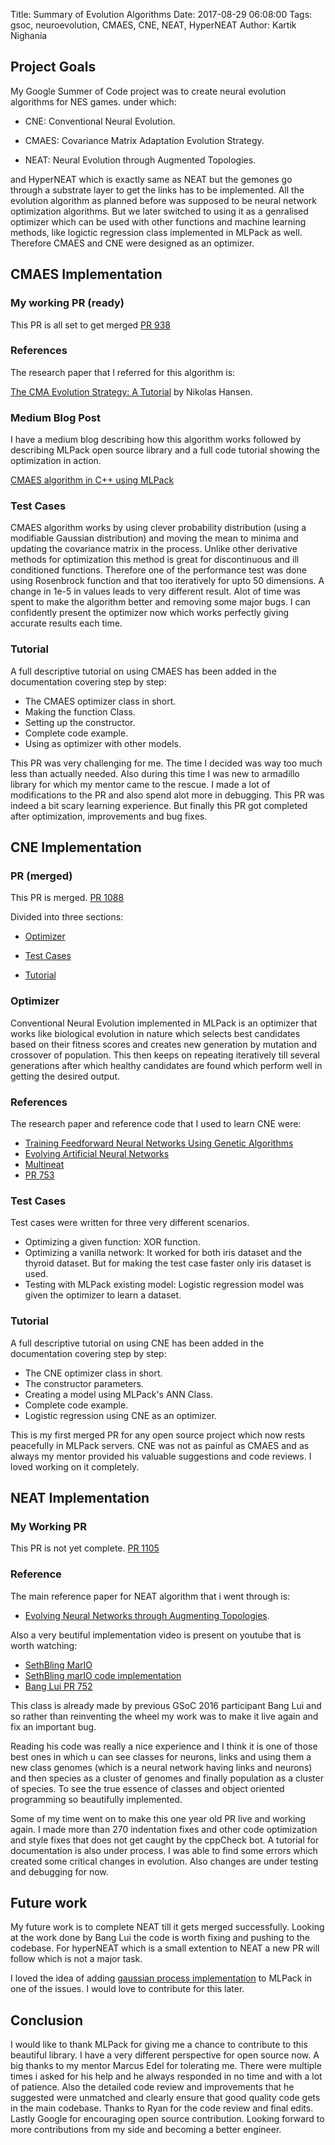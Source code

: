 Title: Summary of Evolution Algorithms
Date: 2017-08-29 06:08:00
Tags: gsoc, neuroevolution, CMAES, CNE, NEAT, HyperNEAT
Author: Kartik Nighania

## Project Goals

My Google Summer of Code project was to create neural evolution algorithms for NES games.
under which:

- CNE: Conventional Neural Evolution.

- CMAES: Covariance Matrix Adaptation Evolution Strategy.

- NEAT: Neural Evolution through Augmented Topologies.


and HyperNEAT which is exactly same as NEAT but the gemones go through a substrate layer to get the links has to be implemented. All the evolution algorithm as planned before was supposed to be neural network optimization algorithms. But we later switched to using it as a genralised optimizer which can be used with other functions and machine learning methods, like logictic regression class implemented in MLPack as well. Therefore CMAES and CNE were designed as an optimizer.



## CMAES Implementation

### My working PR (ready)
This PR is all set to get merged [PR 938](https://github.com/mlpack/mlpack/pull/938)


### References
The research paper that I referred for this algorithm is:

[The CMA Evolution Strategy: A Tutorial](http://www.cmap.polytechnique.fr/~nikolaus.hansen/cmatutorial110628.pdf) by Nikolas Hansen.


### Medium Blog Post
I have a medium blog describing how this algorithm works followed by describing MLPack open source library and a full code tutorial showing the optimization in action. 


[CMAES algorithm in C++ using MLPack](https://medium.com/@kkstrack/cmaes-algorithm-in-c-using-mlpack-1a233af7a1f7)


### Test Cases
CMAES algorithm works by using clever probability distribution (using a modifiable Gaussian distribution) and moving the mean to minima and updating the covariance matrix in the process.
Unlike other derivative methods for optimization this method is great for discontinuous and ill conditioned functions. Therefore one of the performance test was done using Rosenbrock function and that too iteratively for upto 50 dimensions. A change in 1e-5 in values leads to very different result. Alot of time was spent to make the algorithm better and removing some major bugs. I can confidently present the optimizer now which works perfectly giving accurate results each time.


### Tutorial
A full descriptive tutorial on using CMAES has been added in the documentation covering step by step:
- The CMAES optimizer class in short.
- Making the function Class.
- Setting up the constructor.
- Complete code example.
- Using as optimizer with other models.


This PR was very challenging for me. The time I decided was way too much less than actually needed. Also during this time I was new to armadillo library for which my mentor came to the rescue. I made a lot of modifications to the PR and also spend alot more in debugging. This PR was indeed a bit scary learning experience. But finally this PR got completed after optimization, improvements and bug fixes.




## CNE Implementation

### PR (merged)
This PR is merged. [PR 1088](https://github.com/mlpack/mlpack/pull/1088)

Divided into three sections:

- [Optimizer](https://github.com/mlpack/mlpack/commit/7af5fd18639740e2cf375333d17393dae39f045a)

- [Test Cases](https://github.com/mlpack/mlpack/commit/99ce3b99b1b0adbec1d6d98f75b981e31f6c2c4e)

- [Tutorial](https://github.com/mlpack/mlpack/commit/49ff33b042e638de67d0c028b15562fb55cf5ab1)


### Optimizer
 Conventional Neural Evolution implemented in MLPack is an optimizer that works like biological evolution in nature which selects best candidates based on their fitness scores and creates new generation by mutation and crossover of population. This then keeps on repeating iteratively till several generations after which healthy candidates are found which perform well in getting the desired output. 


### References
The research paper and reference code that I used to learn CNE were:

- [Training Feedforward Neural Networks Using Genetic Algorithms](http://www.ijcai.org/Proceedings/89-1/Papers/122.pdf)
- [Evolving Artificial Neural Networks](http://www.cs.bham.ac.uk/~axk/evoNN.pdf)
- [Multineat](http://multineat.com/index.html)
- [PR 753](https://github.com/mlpack/mlpack/pull/753)


### Test Cases
Test cases were written for three very different scenarios.
- Optimizing a given function: XOR function.
- Optimizing a vanilla network: It worked for both iris dataset and the thyroid dataset. 
  But for making the test case faster only iris dataset is used.
- Testing with MLPack existing model: Logistic regression model was given the optimizer to
  learn a dataset.


### Tutorial
A full descriptive tutorial on using CNE has been added in the documentation covering step by step:
- The CNE optimizer class in short.
- The constructor parameters.
- Creating a model using MLPack's ANN Class.
- Complete code example.
- Logistic regression using CNE as an optimizer.

This is my first merged PR for any open source project which now rests peacefully in MLPack servers. CNE was not as painful as CMAES and as always my mentor provided his valuable suggestions and code reviews. I loved working on it completely.




## NEAT Implementation

### My Working PR
This PR is not yet complete. [PR 1105](https://github.com/mlpack/mlpack/pull/1105)


### Reference
The main reference paper for NEAT algorithm that i went through is:


- [Evolving Neural Networks through Augmenting Topologies](http://nn.cs.utexas.edu/downloads/papers/stanley.ec02.pdf).


Also a very beutiful implementation video is present on youtube that is worth watching:


- [SethBling MarIO](https://www.youtube.com/watch?v=qv6UVOQ0F44)
- [SethBling marIO code implementation](https://pastebin.com/ZZmSNaHX)
- [Bang Lui PR 752](https://github.com/mlpack/mlpack/pull/752)


This class is already made by previous GSoC 2016 participant Bang Lui and so rather than reinventing the wheel my work was to make it live again and fix an important bug.



 Reading his code was really a nice experience and I think it is one of those best ones in which u can see classes for neurons, links and using them a new class genomes (which is a neural network having links and neurons) and then species as a cluster of genomes and finally population as a cluster of species. To see the true essence of classes and object oriented programming so beautifully implemented.



Some of my time went on to make this one year old PR live and working again. I made more than 270 indentation fixes and other code optimization and style fixes that does not get caught by the cppCheck bot. A tutorial for documentation is also under process. I was able to find some errors which created some critical changes in evolution. Also changes are under testing and debugging for now.





## Future work
My future work is to complete NEAT till it gets merged successfully. Looking at the work done by Bang Lui the code is worth fixing and pushing to the codebase. For hyperNEAT which is a small extention to NEAT a new PR will follow which is not a major task. 


I loved the idea of adding [gaussian process implementation](https://github.com/mlpack/mlpack/issues/851) to MLPack in one of the issues. I would love to contribute for this later.




## Conclusion
I would like to thank MLPack for giving me a chance to contribute to this beautiful library. I have a very different perspective for open source now. A big thanks to my mentor Marcus Edel for tolerating me. There were multiple times i asked for his help and he always responded in no time and with a lot of patience. Also the detailed code review and improvements that he suggested were unmatched and clearly ensure that good quality code gets in the main codebase. Thanks to Ryan for the code review and final edits. Lastly Google for encouraging open source contribution. Looking forward to more contributions from my side and becoming a better engineer.
